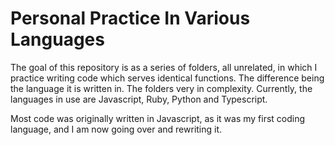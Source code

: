 # Personal Practice In Various Languages

The goal of this repository is as a series of folders, all unrelated, in which I practice writing code which serves identical functions. The difference being the language it is written in. The folders very in complexity. Currently, the languages in use are Javascript, Ruby, Python and Typescript.

Most code was originally written in Javascript, as it was my first coding language, and I am now going over and rewriting it.
